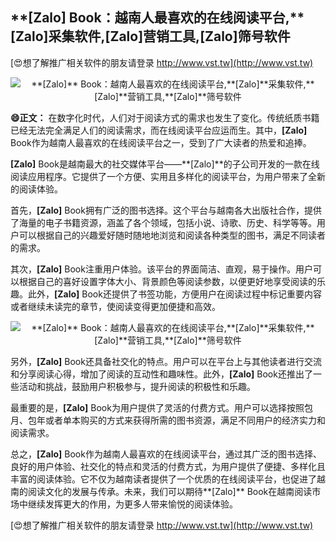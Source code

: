 ## ****[Zalo]** Book：越南人最喜欢的在线阅读平台,**[Zalo]**采集软件,**[Zalo]**营销工具,**[Zalo]**筛号软件**

[😍想了解推广相关软件的朋友请登录 http://www.vst.tw](http://www.vst.tw)

 <center><img src="https://vst.tw/MP4/tuiguang/png/0.png" alt="**[Zalo]** Book：越南人最喜欢的在线阅读平台,**[Zalo]**采集软件,**[Zalo]**营销工具,**[Zalo]**筛号软件"></center>

**😄正文：**
在数字化时代，人们对于阅读方式的需求也发生了变化。传统纸质书籍已经无法完全满足人们的阅读需求，而在线阅读平台应运而生。其中，**[Zalo]** Book作为越南人最喜欢的在线阅读平台之一，受到了广大读者的热爱和追捧。

**[Zalo]** Book是越南最大的社交媒体平台——**[Zalo]**的子公司开发的一款在线阅读应用程序。它提供了一个方便、实用且多样化的阅读平台，为用户带来了全新的阅读体验。

首先，**[Zalo]** Book拥有广泛的图书选择。这个平台与越南各大出版社合作，提供了海量的电子书籍资源，涵盖了各个领域，包括小说、诗歌、历史、科学等等。用户可以根据自己的兴趣爱好随时随地地浏览和阅读各种类型的图书，满足不同读者的需求。

其次，**[Zalo]** Book注重用户体验。该平台的界面简洁、直观，易于操作。用户可以根据自己的喜好设置字体大小、背景颜色等阅读参数，以便更好地享受阅读的乐趣。此外，**[Zalo]** Book还提供了书签功能，方便用户在阅读过程中标记重要内容或者继续未读完的章节，使阅读变得更加便捷和高效。

 <center><img src="https://vst.tw/MP4/tuiguang/png/2.png" alt="**[Zalo]** Book：越南人最喜欢的在线阅读平台,**[Zalo]**采集软件,**[Zalo]**营销工具,**[Zalo]**筛号软件"></center>

另外，**[Zalo]** Book还具备社交化的特点。用户可以在平台上与其他读者进行交流和分享阅读心得，增加了阅读的互动性和趣味性。此外，**[Zalo]** Book还推出了一些活动和挑战，鼓励用户积极参与，提升阅读的积极性和乐趣。

最重要的是，**[Zalo]** Book为用户提供了灵活的付费方式。用户可以选择按照包月、包年或者单本购买的方式来获得所需的图书资源，满足不同用户的经济实力和阅读需求。

总之，**[Zalo]** Book作为越南人最喜欢的在线阅读平台，通过其广泛的图书选择、良好的用户体验、社交化的特点和灵活的付费方式，为用户提供了便捷、多样化且丰富的阅读体验。它不仅为越南读者提供了一个优质的在线阅读平台，也促进了越南的阅读文化的发展与传承。未来，我们可以期待**[Zalo]** Book在越南阅读市场中继续发挥更大的作用，为更多人带来愉悦的阅读体验。

[😍想了解推广相关软件的朋友请登录 http://www.vst.tw](http://www.vst.tw)



